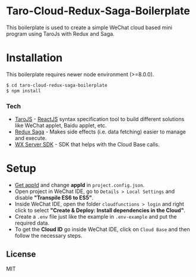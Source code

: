 # Taro-Cloud-Redux-Saga-Boilerplate
This boilerplate is used to create a simple WeChat cloud based mini program using TaroJs with Redux and Saga.

# Installation
This boilerplate requires newer node environment (>=8.0.0).
```sh
$ cd taro-cloud-redux-saga-boilerplate
$ npm install
```

### Tech
* [TaroJS] - [ReactJS] syntax specification tool to build different solutions like WeChat applet, Baidu applet, etc.
* [Redux Saga] - Makes side effects (i.e. data fetching) easier to manage and execute.
* [WX Server SDK] - SDK that helps with the Cloud Base calls.

# Setup
- [Get appId] and change **appId** in `project.config.json`.
- Open project in WeChat IDE, go to `Details > Local Settings` and disable **"Transpile ES6 to ES5"**.
- Inside WeChat IDE, open the folder `cloudfunctions > login` and right click to select **"Create & Deploy: Install dependencies in the Cloud"**.
- Create a `.env` file just like the example in `.env-example` and put the required data.
- To get the **Cloud ID** go inside WeChat IDE, click on `Cloud Base` and then follow the necessary steps.

License
----
MIT

[//]: # (These are reference links used in the body of this note and get stripped out when the markdown processor does its job. There is no need to format nicely because it shouldn't be seen. Thanks SO - http://stackoverflow.com/questions/4823468/store-comments-in-markdown-syntax)

[Get appId]: <https://open.wechat.com/cgi-bin/newreadtemplate?t=overseas_open/docs/mini-programs/development/brief-tutorial>
[ReactJS]: <https://reactjs.org/>
[TaroJS]: <https://github.com/NervJS/taro>
[Redux Saga]: <https://github.com/redux-saga/redux-saga>
[WX Server SDK]: <https://developers.weixin.qq.com/miniprogram/en/dev/wxcloud/reference-server-api/>
